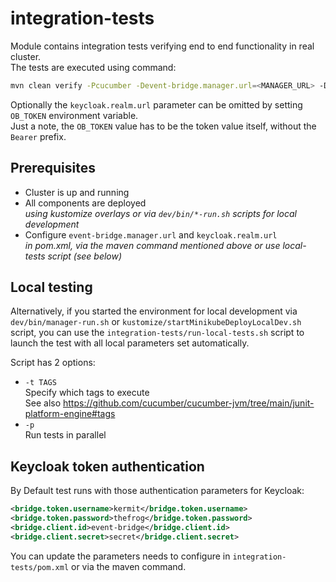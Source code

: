 # integration-tests

Module contains integration tests verifying end to end functionality in real cluster.  
The tests are executed using command:

```bash
mvn clean verify -Pcucumber -Devent-bridge.manager.url=<MANAGER_URL> -Dkeycloak.realm.url=<KEYCLOAK_URL>
```

Optionally the `keycloak.realm.url` parameter can be omitted by setting `OB_TOKEN` environment variable.  
Just a note, the `OB_TOKEN` value has to be the token value itself, without the `Bearer` prefix.  

## Prerequisites

- Cluster is up and running
- All components are deployed  
  *using kustomize overlays or via `dev/bin/*-run.sh` scripts for local development*
- Configure `event-bridge.manager.url` and `keycloak.realm.url`  
  *in pom.xml, via the maven command mentioned above or use local-tests script (see below)*

## Local testing

Alternatively, if you started the environment for local development via `dev/bin/manager-run.sh` or `kustomize/startMinikubeDeployLocalDev.sh` script, you can use the `integration-tests/run-local-tests.sh` script to launch the test with all local parameters set automatically.

Script has 2 options:

- `-t TAGS`  
  Specify which tags to execute  
  See also https://github.com/cucumber/cucumber-jvm/tree/main/junit-platform-engine#tags
- `-p`  
  Run tests in parallel

## Keycloak token authentication

By Default test runs with those authentication parameters for Keycloak:

```xml
<bridge.token.username>kermit</bridge.token.username>
<bridge.token.password>thefrog</bridge.token.password>
<bridge.client.id>event-bridge</bridge.client.id>
<bridge.client.secret>secret</bridge.client.secret>
```

You can update the parameters needs to configure in `integration-tests/pom.xml` or via the maven command.
